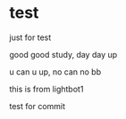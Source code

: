 test
====

just  for test

good good study, day day up

u can u up, no can no bb

this is from lightbot1

test for commit

